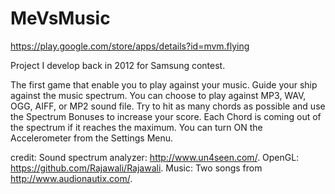 # MeVsMusic

https://play.google.com/store/apps/details?id=mvm.flying

Project I develop back in 2012 for Samsung contest. 

The first game that enable you to play against your music. Guide your ship against the music spectrum. You can choose to play against MP3, WAV, OGG, AIFF, or MP2 sound file.
Try to hit as many chords as possible and use the Spectrum Bonuses to increase your score. Each Chord is coming out of the spectrum if it reaches the maximum.
You can turn ON the Accelerometer from the Settings Menu.

credit: 
Sound spectrum analyzer: http://www.un4seen.com/.
OpenGL: https://github.com/Rajawali/Rajawali.
Music: Two songs from http://www.audionautix.com/.
